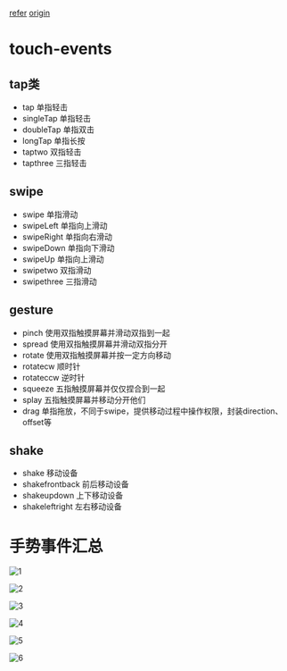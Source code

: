 [refer](http://www.zoojs.org/doc/a-mobile-touch-events.html)
[origin](http://www.lukew.com/ff/entry.asp?1071)

# touch-events

## tap类

- tap 单指轻击
- singleTap 单指轻击
- doubleTap 单指双击
- longTap 单指长按
- taptwo 双指轻击
- tapthree 三指轻击

## swipe

- swipe 单指滑动
- swipeLeft 单指向上滑动
- swipeRight 单指向右滑动
- swipeDown 单指向下滑动
- swipeUp 单指向上滑动
- swipetwo 双指滑动
- swipethree 三指滑动

## gesture

- pinch 使用双指触摸屏幕并滑动双指到一起
- spread 使用双指触摸屏幕并滑动双指分开
- rotate 使用双指触摸屏幕并按一定方向移动
 - rotatecw 顺时针
 - rotateccw 逆时针
- squeeze 五指触摸屏幕并仅仅捏合到一起
- splay 五指触摸屏幕并移动分开他们
- drag 单指拖放，不同于swipe，提供移动过程中操作权限，封装direction、offset等

## shake

- shake 移动设备
- shakefrontback 前后移动设备
- shakeupdown 上下移动设备
- shakeleftright 左右移动设备


# 手势事件汇总

![1](http://img01.taobaocdn.com/tps/i1/T1ivEpXaJfXXcGsqfw-900-1048.jpg)

![2](http://img02.taobaocdn.com/tps/i2/T1l.gpXhpcXXbGSYfw-900-1172.jpg)

![3](http://img03.taobaocdn.com/tps/i3/T1gxkqXjtaXXcJ.Yjw-900-1177.jpg)

![4](http://img04.taobaocdn.com/tps/i4/T17sQqXblbXXcJ.Yjw-900-1177.jpg)

![5](http://img01.taobaocdn.com/tps/i1/T19S3pXo4bXXcJ.Yjw-900-1177.jpg)

![6](http://img02.taobaocdn.com/tps/i2/T1dx24XXNlXXcJ.Yjw-900-1177.jpg)
